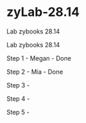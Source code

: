 # zyLab-28.14
Lab zybooks 28.14

Lab zybooks 28.14

Step 1 - Megan - Done

Step 2 - Mia - Done

Step 3 -

Step 4 -

Step 5 -
